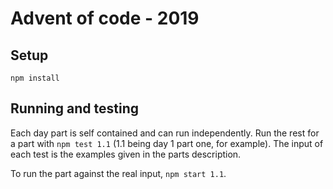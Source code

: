 # Advent of code - 2019


## Setup
`npm install`

## Running and testing
Each day part is self contained and can run independently. 
Run the rest for a part with `npm test 1.1` (1.1 being day 1 part one, for example).  The input of each test is the examples given in the parts description.  

To run the part against the real input, `npm start 1.1`. 


